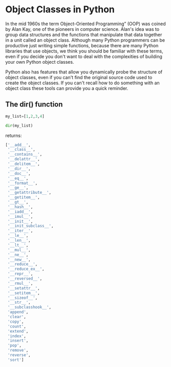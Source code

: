 # Object Classes in Python

In the mid 1960s the term Object-Oriented Programming” (OOP) was coined by Alan Kay, one of the pioneers in computer science.  Alan's idea was to group data structures and the functions that manipulate that data together in a unit called an object class.  Although many Python programmers can be productive just writing simple functions, because there are many Python libraries that use objects, we think you should be familiar with these terms, even if you decide you don't want to deal with the complexities of building your own Python object classes.

Python also has features that allow you dynamically probe the structure of object classes, even if you can't find the original source code used to create the object classes.  If you can't recall how to do something with an object class these tools can provide you a quick reminder.

## The dir() function

```py
my_list=[1,2,3,4]

dir(my_list)
```

returns:
```py
['__add__',
 '__class__',
 '__contains__',
 '__delattr__',
 '__delitem__',
 '__dir__',
 '__doc__',
 '__eq__',
 '__format__',
 '__ge__',
 '__getattribute__',
 '__getitem__',
 '__gt__',
 '__hash__',
 '__iadd__',
 '__imul__',
 '__init__',
 '__init_subclass__',
 '__iter__',
 '__le__',
 '__len__',
 '__lt__',
 '__mul__',
 '__ne__',
 '__new__',
 '__reduce__',
 '__reduce_ex__',
 '__repr__',
 '__reversed__',
 '__rmul__',
 '__setattr__',
 '__setitem__',
 '__sizeof__',
 '__str__',
 '__subclasshook__',
 'append',
 'clear',
 'copy',
 'count',
 'extend',
 'index',
 'insert',
 'pop',
 'remove',
 'reverse',
 'sort']
```